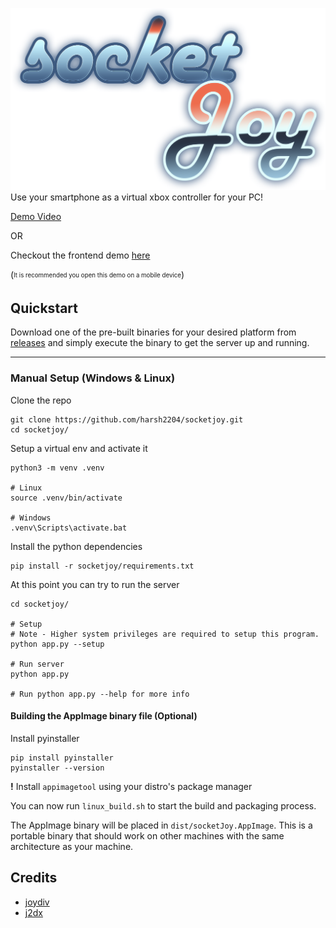 ![socketJoy-logo](./assets/socketJoy-logo.png)
Use your smartphone as a virtual xbox controller for your PC!

[Demo Video](https://github.com/harsh2204/socketjoy/releases/tag/v0.1-alpha)

OR

Checkout the frontend demo [here](https://gamepad.harshgupta.dev)

(<sub><sup>It is recommended you open this demo on a mobile device</sup></sub>)

## Quickstart

Download one of the pre-built binaries for your desired platform from [releases](https://github.com/harsh2204/socketjoy/releases/) and simply execute the binary to get the server up and running.

---

### Manual Setup (Windows & Linux)

Clone the repo
```
git clone https://github.com/harsh2204/socketjoy.git
cd socketjoy/
```

Setup a virtual env and activate it
```
python3 -m venv .venv

# Linux
source .venv/bin/activate 

# Windows
.venv\Scripts\activate.bat
```

Install the python dependencies

```
pip install -r socketjoy/requirements.txt
```

At this point you can try to run the server

```
cd socketjoy/

# Setup
# Note - Higher system privileges are required to setup this program.
python app.py --setup

# Run server
python app.py

# Run python app.py --help for more info 
```

#### Building the AppImage binary file (Optional)

Install pyinstaller
```
pip install pyinstaller
pyinstaller --version
```

**!** Install `appimagetool` using your distro's package manager

You can now run `linux_build.sh` to start the build and packaging process.

The AppImage binary will be placed in `dist/socketJoy.AppImage`. This is a portable binary that should work on other machines with the same architecture as your machine.

## **Credits**
* [joydiv](https://github.com/qbolec/Joydiv) 
* [j2dx](https://github.com/OzymandiasTheGreat/Joy2DroidX-server/)